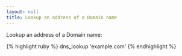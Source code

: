```yaml
---
layout: null
title: Lookup an address of a Domain name
---
```


Lookup an address of a Domain name:

{% highlight ruby %}
dns_lookup 'example.com'
{% endhighlight %}
